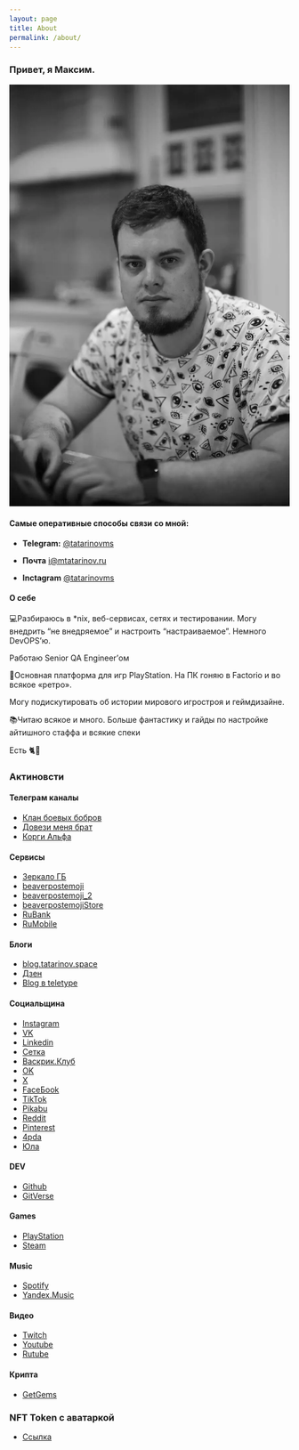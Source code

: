 ```yaml
---
layout: page
title: About
permalink: /about/
---
```

### Привет, я Максим.

![](https://raw.githubusercontent.com/tatarinovms/tatarinovms.github.io/master/images/posts/about/logo.webp)

#### Самые оперативные способы связи со мной:

- **Telegram:** [@tatarinovms](https://t.me/tatarinovms)

- **Почта** [i@mtatarinov.ru](mailto:i@mtatarinov.ru)

- **Inсtagram** [@tatarinovms](https://www.instagram.com/tatarinovms/)

#### О себе

💻Разбираюсь в *nix, веб-сервисах, сетях и тестировании. Могу внедрить “не внедряемое” и настроить “настраиваемое”. Немного DevOPS’ю.

Работаю Senior QA Engineer’ом

👾Основная платформа для игр PlayStation. На ПК гоняю в Factorio и во всякое «ретро».

Могу подискутировать об истории мирового игростроя и геймдизайне.

📚Читаю всякое и много. Больше фантастику и гайды по настройке айтишного стаффа и всякие спеки

Есть 🐈🐶

### Актиновсти

#### Телеграм каналы

- [Клан боевых бобров](https://t.me/beaverclan) 
- [Довези меня брат](https://t.me/mgntaxiname)   
- [Корги Альфа](https://t.me/+slYj-YZOHkRiMjJi)   

#### Сервисы

- [Зеркало ГБ](https://t.me/GOD_Y_beaver_mirror_bot?start=2533848)
- [beaverpostemoji](https://t.me/addemoji/beaverpostemoji)
- [beaverpostemoji_2](https://t.me/addemoji/beaverpostemoji_2)
- [beaverpostemojiStore](https://t.me/addemoji/beaverpostemojiStore)
- [RuBank](https://t.me/addemoji/RuBank)
- [RuMobile](https://t.me/addemoji/RuMobile)

#### Блоги

- [blog.tatarinov.space](https://blog.tatarinov.space/)
- [Дзен](https://dzen.ru/blogbeaverclan)
- [Blog в teletype](https://teletype.in/@tatarinovm.s)

#### Социальщина

- [Instagram](https://instagram.com/tatarinovms)
- [VK](https://vk.com/tatarinovms)
- [Linkedin](https://www.linkedin.com/in/tatarinovms/)
- [Сетка](https://setka.ru/accounts/47791)
- [Васкрик.Клуб](https://vas3k.club/user/tatarinovms/)
- [OK](https://ok.ru/tatarinovms)
- [X](https://twitter.com/tatarinovms)
- [FaceБook](https://www.facebook.com/people/Maxim-S-Tatarinov/100001079016303/)
- [TikTok](https://tiktok.com/@tatarinovms)
- [Pikabu](https://pikabu.ru/@tatarinovm)
- [Reddit](https://www.reddit.com/user/tatarinovms)
- [Pinterest](http://pinterest.com/tatarinovms)
- [4pda](http://4pda.ru/forum/index.php?showuser=639002)
- [Юла](https://you.la/tatarinovms)

#### DEV

- [Github](https://github.com/tatarinovms)
- [GitVerse](https://gitverse.ru/tatarinovms)

#### Games

- [PlayStation](https://my.playstation.com/profile/tatarinovms)
- [Steam](https://steamcommunity.com/id/tatarinovms/)

#### Music

- [Spotify](https://open.spotify.com/user/tatarinovms)
- [Yandex.Music](https://music.yandex.com/users/tatarinovm.s/playlists)

#### Видео

- [Twitch](https://www.twitch.tv/tatarinovm)
- [Youtube](https://www.youtube.com/c/MaximTatarinov)
- [Rutube](https://rutube.ru/channel/25758171/)

#### Крипта

- [GetGems](https://getgems.io/user/tatarinovms)

### NFT Token с аватаркой

- [Cсылка](https://getgems.io/nft/EQDk3hMmrybDuVdR95BTYEPljtB2onljvRwASxlhtNn7zwf3)
